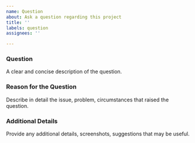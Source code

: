 ```yaml
---
name: Question
about: Ask a question regarding this project
title: ''
labels: question
assignees: ''

---
```


### Question
A clear and concise description of the question.

### Reason for the Question
Describe in detail the issue, problem, circumstances that raised the question.

### Additional Details
Provide any additional details, screenshots, suggestions that may be useful.
